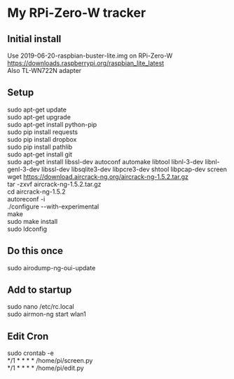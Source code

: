 # My RPi-Zero-W tracker
## Initial install
Use 2019-06-20-raspbian-buster-lite.img on RPi-Zero-W https://downloads.raspberrypi.org/raspbian_lite_latest</br>
Also TL-WN722N adapter </br>
## Setup
sudo apt-get update </br>
sudo apt-get upgrade </br>
sudo apt-get install python-pip </br>
sudo pip install requests </br>
sudo pip install dropbox </br>
sudo pip install pathlib </br>
sudo apt-get install git </br>
sudo apt-get install libssl-dev autoconf automake libtool libnl-3-dev libnl-genl-3-dev libssl-dev libsqlite3-dev libpcre3-dev shtool libpcap-dev screen </br>
wget https://download.aircrack-ng.org/aircrack-ng-1.5.2.tar.gz </br>
tar -zxvf aircrack-ng-1.5.2.tar.gz </br>
cd aircrack-ng-1.5.2 </br>
autoreconf -i </br>
./configure --with-experimental </br>
make </br>
sudo make install </br>
sudo ldconfig </br>
## Do this once
sudo airodump-ng-oui-update </br>
## Add to startup
sudo nano /etc/rc.local </br>
sudo airmon-ng start wlan1 </br>
## Edit Cron
sudo crontab -e </br>
*/1 * * * * /home/pi/screen.py </br>
*/1 * * * * /home/pi/edit.py </br>
